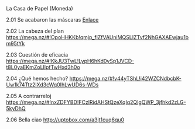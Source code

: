 La Casa de Papel (Moneda)

2.01 Se acabaron las máscaras
[Enlace](https://mega.nz/#!e1ZyAZTC!-2HpLW1V0FADb6ulKkvGKdR9rQ_ehKSNIkUud5xdsRI)

2.02 La cabeza del plan
https://mega.nz/#!OpoHHKKb!qmjp_fiZfVAUniMQSLIZTvf2NhGAXAEwjau1bm95tYk

2.03 Cuestión de eficacia
https://mega.nz/#!KkJU3TwL!LypH6hKd0ySp1JVCD-t8L0yaEKmZoLIlpfTwHxd3h0o

2.04 ¿Qué hemos hecho?
https://mega.nz/#!v44yTShL!i42WZCNdbcbK-Uw1k74Ttz2lXd3cWq0IhLwUD6s-WDs

2.05 A contrarreloj
https://mega.nz/#!nxZDFYBD!FCzlRidAHStQzeXqIq2QIgQWP_3jfhkd2zLG-5kyDhQ

2.06 Bella ciao
http://uptobox.com/a3jt1cuq6qu0
